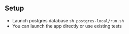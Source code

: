 
## Setup

- Launch postgres database `sh postgres-local/run.sh`
- You can launch the app directly or use existing tests